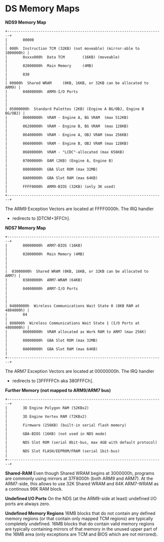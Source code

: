 # DS Memory Maps


**NDS9 Memory Map**

```
+-----------------------------------------------------------------------+
|       00000                                                           |
| 000h  Instruction TCM (32KB) (not moveable) (mirror-able to 1000000h) |
|       0xxxx000h  Data TCM        (16KB) (moveable)                    |
|       02000000h  Main Memory     (4MB)                                |
|       030                                                             |
| 00000h  Shared WRAM     (0KB, 16KB, or 32KB can be allocated to ARM9) |
|       04000000h  ARM9-I/O Ports                                       |
|                                                                       |
| 05000000h  Standard Palettes (2KB) (Engine A BG/OBJ, Engine B BG/OBJ) |
|       06000000h  VRAM - Engine A, BG VRAM  (max 512KB)                |
|       06200000h  VRAM - Engine B, BG VRAM  (max 128KB)                |
|       06400000h  VRAM - Engine A, OBJ VRAM (max 256KB)                |
|       06600000h  VRAM - Engine B, OBJ VRAM (max 128KB)                |
|       06800000h  VRAM - "LCDC"-allocated (max 656KB)                  |
|       07000000h  OAM (2KB) (Engine A, Engine B)                       |
|       08000000h  GBA Slot ROM (max 32MB)                              |
|       0A000000h  GBA Slot RAM (max 64KB)                              |
|       FFFF0000h  ARM9-BIOS (32KB) (only 3K used)                      |
+-----------------------------------------------------------------------+
```

The ARM9 Exception Vectors are located at FFFF0000h. The IRQ handler
- redirects to \[DTCM+3FFCh\].

**NDS7 Memory Map**

```
+-----------------------------------------------------------------------+
|       00000000h  ARM7-BIOS (16KB)                                     |
|       02000000h  Main Memory (4MB)                                    |
|                                                                       |
|  03000000h  Shared WRAM (0KB, 16KB, or 32KB can be allocated to ARM7) |
|       03800000h  ARM7-WRAM (64KB)                                     |
|       04000000h  ARM7-I/O Ports                                       |
|                                                                       |
| 04800000h  Wireless Communications Wait State 0 (8KB RAM at 4804000h) |
|       04                                                              |
| 808000h  Wireless Communications Wait State 1 (I/O Ports at 4808000h) |
|       06000000h  VRAM allocated as Work RAM to ARM7 (max 256K)        |
|       08000000h  GBA Slot ROM (max 32MB)                              |
|       0A000000h  GBA Slot RAM (max 64KB)                              |
+-----------------------------------------------------------------------+
```

The ARM7 Exception Vectors are located at 00000000h. The IRQ handler
- redirects to \[3FFFFFCh aka 380FFFCh\].

**Further Memory (not mapped to ARM9/ARM7 bus)**

```
+-----------------------------------------------------------------------+
|       3D Engine Polygon RAM (52KBx2)                                  |
|       3D Engine Vertex RAM (72KBx2)                                   |
|       Firmware (256KB) (built-in serial flash memory)                 |
|       GBA-BIOS (16KB) (not used in NDS mode)                          |
|       NDS Slot ROM (serial 8bit-bus, max 4GB with default protocol)   |
|       NDS Slot FLASH/EEPROM/FRAM (serial 1bit-bus)                    |
+-----------------------------------------------------------------------+
```


**Shared-RAM**
Even though Shared WRAM begins at 3000000h, programs are commonly using
mirrors at 37F8000h (both ARM9 and ARM7). At the ARM7-side, this allows
to use 32K Shared WRAM and 64K ARM7-WRAM as a continous 96K RAM block.

**Undefined I/O Ports**
On the NDS (at the ARM9-side at least) undefined I/O ports are always
zero.

**Undefined Memory Regions**
16MB blocks that do not contain any defined memory regions (or that
contain only mapped TCM regions) are typically completely undefined.
16MB blocks that do contain valid memory regions are typically
containing mirrors of that memory in the unused upper part of the 16MB
area (only exceptions are TCM and BIOS which are not mirrored).




